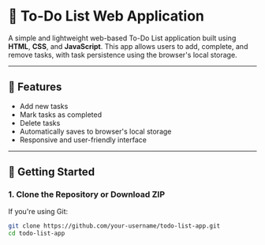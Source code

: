 # 📝 To-Do List Web Application

A simple and lightweight web-based To-Do List application built using **HTML**, **CSS**, and **JavaScript**. This app allows users to add, complete, and remove tasks, with task persistence using the browser's local storage.

---

## 🔧 Features

- Add new tasks
- Mark tasks as completed
- Delete tasks
- Automatically saves to browser's local storage
- Responsive and user-friendly interface

---

## 🚀 Getting Started

### 1. Clone the Repository or Download ZIP

If you're using Git:

```bash
git clone https://github.com/your-username/todo-list-app.git
cd todo-list-app
